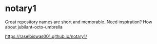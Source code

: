 # notary1
Great repository names are short and memorable. Need inspiration? How about jubilant-octo-umbrella

https://raselbiswas001.github.io/notary1/
